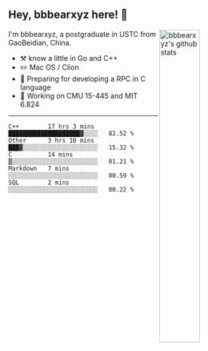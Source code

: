 ## Hey, bbbearxyz here! :wave:

<img align="right" alt="bbbearxyz's github stats" width="40%" src="https://github-readme-stats.vercel.app/api?username=bbbearxyz&show_icons=true">

I'm bbbearxyz, a postgraduate in USTC from GaoBeidian, China.

-   :hammer_and_pick:    know a little in Go and C++
-   :pencil2: Mac OS / Clion
-   :seedling: Preparing for developing a RPC in C language 
-   :thinking: Working on CMU 15-445 and MIT 6.824
---
<!--START_SECTION:waka-->
```text
C++        17 hrs 3 mins   ████████████████████▓░░░░   82.52 % 
Other      3 hrs 10 mins   ███▓░░░░░░░░░░░░░░░░░░░░░   15.32 % 
C          14 mins         ▒░░░░░░░░░░░░░░░░░░░░░░░░   01.21 % 
Markdown   7 mins          ░░░░░░░░░░░░░░░░░░░░░░░░░   00.59 % 
SQL        2 mins          ░░░░░░░░░░░░░░░░░░░░░░░░░   00.22 % 
```
<!--END_SECTION:waka-->
